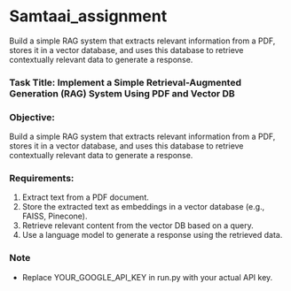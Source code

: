 # Samtaai_assignment
Build a simple RAG system that extracts relevant information from a PDF, stores it in a vector database, and uses this database to retrieve contextually relevant data to generate a response.
### Task Title: Implement a Simple Retrieval-Augmented Generation (RAG) System Using PDF and Vector DB
### Objective:
Build a simple RAG system that extracts relevant information from a PDF, stores it in a
vector database, and uses this database to retrieve contextually relevant data to generate a
response.
### Requirements:
1. Extract text from a PDF document.
2. Store the extracted text as embeddings in a vector database (e.g., FAISS, Pinecone).
3. Retrieve relevant content from the vector DB based on a query.
4. Use a language model to generate a response using the retrieved data.

### Note 
- Replace YOUR_GOOGLE_API_KEY in run.py with your actual API key.
